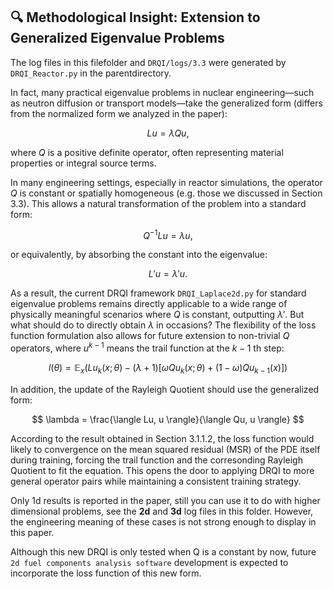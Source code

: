 ## 🔍 Methodological Insight: Extension to Generalized Eigenvalue Problems
The log files in this filefolder and `DRQI/logs/3.3` were generated by `DRQI_Reactor.py` in the parentdirectory.

In fact, many practical eigenvalue problems in nuclear engineering—such as neutron diffusion or transport models—take the generalized form (differs from the normalized form we analyzed in the paper):

$$
L u = \lambda Q u,
$$

where $Q$ is a positive definite operator, often representing material properties or integral source terms.

In many engineering settings, especially in reactor simulations, the operator $Q$ is constant or spatially homogeneous (e.g. those we discussed in Section 3.3). This allows a natural transformation of the problem into a standard form:

$$
Q^{-1} L u = \lambda u,
$$

or equivalently, by absorbing the constant into the eigenvalue:

$$
L' u = \lambda' u.
$$

As a result, the current DRQI framework `DRQI_Laplace2d.py` for standard eigenvalue problems remains directly applicable to a wide range of physically meaningful scenarios where $Q$ is constant, outputting $\lambda'$. But what should do to directly obtain $\lambda$ in  occasions? The flexibility of the loss function formulation also allows for future extension to non-trivial $Q$ operators, where $u^{k-1}$ means the trail function at the ${k-1}$ th step:

```math
l(\theta) = \mathbb{E}_x \bigg( L u_k(x; \theta) - (\lambda + 1)\left[ \omega Q u_k(x;\theta) + (1-\omega) Q u_{k-1}(x) \right] \bigg)
```

In addition, the update of the Rayleigh Quotient should use the generalized form:

$$
\lambda = \frac{\langle Lu, u \rangle}{\langle Qu, u \rangle}
$$

According to the result obtained in Section 3.1.1.2, the loss function would likely to convergence on the mean squared residual (MSR) of the PDE itself during training, forcing the trail function and the corresonding Rayleigh Quotient to fit the equation. This opens the door to applying DRQI to more general operator pairs while maintaining a consistent training strategy.

Only 1d results is reported in the paper, still you can use it to do with higher dimensional problems, see the **2d** and **3d** log files in this folder. However, the engineering meaning of these cases is not strong enough to display in this paper.

Although this new DRQI is only tested when Q is a constant by now, future `2d fuel components analysis software` development is expected to incorporate the loss function of this new form.
